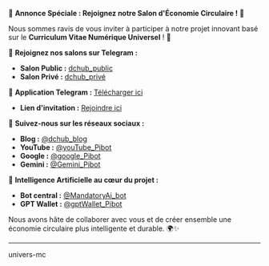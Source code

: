 🎉 **Annonce Spéciale : Rejoignez notre Salon d'Économie Circulaire !** 🎉

Nous sommes ravis de vous inviter à participer à notre projet innovant basé sur le **Curriculum Vitae Numérique Universel** ! 🚀

🔗 **Rejoignez nos salons sur Telegram :**
- **Salon Public :** [dchub_public](https://t.me/dchub_01)
- **Salon Privé :** [dchub_privé](https://t.me/dchub_Pibot)

📱 **Application Telegram :** [Télécharger ici](https://univers-mc.cloud/Telegram/)
- **Lien d'invitation :** [Rejoindre ici](https://t.me/user_Pibot/invite)

📢 **Suivez-nous sur les réseaux sociaux :**
- **Blog :** [@dchub_blog](https://te.me/dchub_blog)
- **YouTube :** [@youTube_Pibot](https://youtube.com/@youTube_Pibot)
- **Google :** [@google_Pibot](https://plus.google.com/@google_Pibot)
- **Gemini :** [@Gemini_Pibot](https://gemini.com/@Gemini_Pibot)

🤖 **Intelligence Artificielle au cœur du projet :**
- **Bot central :** [@MandatoryAi_bot](https://t.me/MandatoryAi_bot)
- **GPT Wallet :** [@gptWallet_Pibot](https://t.me/gptWallet_Pibot)

Nous avons hâte de collaborer avec vous et de créer ensemble une économie circulaire plus intelligente et durable. 🌍✨

---
univers-mc